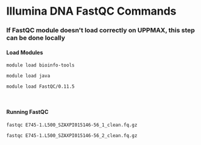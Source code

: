 # Illumina DNA FastQC Commands

### If FastQC module doesn't load correctly on UPPMAX, this step can be done locally

#### Load Modules

```
module load bioinfo-tools

module load java

module load FastQC/0.11.5
```

<br>


#### Running FastQC
```
fastqc E745-1.L500_SZAXPI015146-56_1_clean.fq.gz

fastqc E745-1.L500_SZAXPI015146-56_2_clean.fq.gz
```
